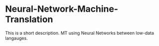 # Neural-Network-Machine-Translation
This is a short description. MT using Neural Networks between low-data
langauges.
